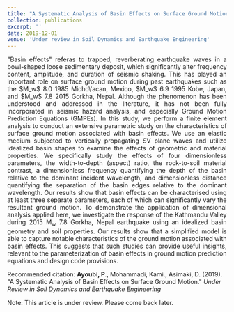 ```yaml
---
title: "A Systematic Analysis of Basin Effects on Surface Ground Motion"
collection: publications
excerpt: ''
date: 2019-12-01
venue: 'Under review in Soil Dynamics and Earthquake Engineering'
---
```

<div style="text-align: justify"> "Basin effects" referas to trapped, reverberating earthquake waves in a bowl-shaped loose sedimentary deposit, which significantly alter frequency content, amplitude, and duration of seismic shaking. This has played an important role on surface ground motion during past earthquakes such as the $M_w$ 8.0 1985 Micho\'acan, Mexico, $M_w$ 6.9 1995 Kobe, Japan, and $M_w$ 7.8 2015 Gorkha, Nepal. Although the phenomenon has been understood and addressed in the literature, it has not been fully incorporated in seismic hazard analysis, and especially Ground Motion Prediction Equations (GMPEs). In this study, we perform a finite element analysis to conduct an extensive parametric study on the characteristics of surface ground motion associated with basin effects. We use an elastic medium subjected to vertically propagating SV plane waves and utilize idealized basin shapes to examine the effects of geometric and material properties. We specifically study the effects of four dimensionless parameters, the width-to-depth (aspect) ratio, the rock-to-soil material contrast, a dimensionless frequency quantifying the depth of the basin relative to the dominant incident wavelength,  and dimensionless distance quantifying the separation of the basin edges relative to the dominant wavelength. Our results show that basin effects can be characterised using at least three separate parameters, each of which can significantly vary the resultant ground motion. To demonstrate the application of dimensional analysis applied here, we investigate the response of the Kathmandu Valley during 2015 M<sub>w</sub> 7.8  Gorkha, Nepal earthquake using an idealized basin geometry and soil properties. Our results show that a simplified model is able to capture notable characteristics of the ground motion associated with basin effects. This suggests that such studies can provide useful insights, relevant to the parameterization of basin effects in ground motion prediction equations and design code provisions. </div>



Recommended citation: **Ayoubi, P**., Mohammadi, Kami., Asimaki, D. (2019). &quot;A Systematic Analysis of Basin Effects on Surface Ground Motion.&quot; <i> Under Review in Soil Dynamics and Earthquake Engineering</i>

Note: This article is under review. Please come back later. 
